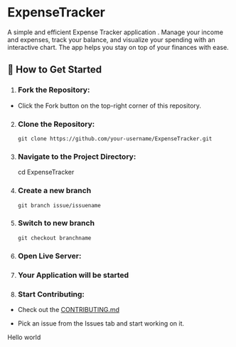 # ExpenseTracker

A simple and efficient Expense Tracker application . Manage your income and expenses, track your balance, and visualize your spending with an interactive chart. The app helps you stay on top of your finances with ease.

## 🚀 How to Get Started

1. ### Fork the Repository:

- Click the Fork button on the top-right corner of this repository.

2.  ### Clone the Repository:

    `git clone https://github.com/your-username/ExpenseTracker.git`

3.  ### Navigate to the Project Directory:

    cd ExpenseTracker

4.  ### Create a new branch

        git branch issue/issuename

5.  ### Switch to new branch

        git checkout branchname

6.  ### Open Live Server:

7.  ### Your Application will be started

8.  ### Start Contributing:

- Check out the [CONTRIBUTING.md](https://github.com/programming-club-knit/ExpenseTracker/blob/main/CONTRIBUTING.md)

- Pick an issue from the Issues tab and start working on it.

Hello world
